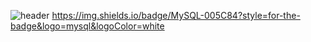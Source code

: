![header](https://capsule-render.vercel.app/api?type=wave&color=timeGradient&height=300&section=header&text=Hello%20Everyone&fontSize=90)
https://img.shields.io/badge/MySQL-005C84?style=for-the-badge&logo=mysql&logoColor=white
